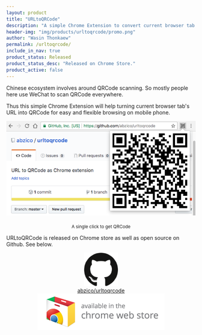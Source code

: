 ```yaml
---
layout: product
title: "URLtoQRCode"
description: "A simple Chrome Extension to convert current browser tab's URL to QRCode"
header-img: "img/products/urltoqrcode/promo.png"
author: "Wasin Thonkaew"
permalink: /urltoqrcode/
include_in_nav: true
product_status: Released
product_status_desc: "Released on Chrome Store."
product_active: false
---
```


Chinese ecosystem involves around QRCode scanning. So mostly people here use WeChat to scan QRCode everywhere.

Thus this simple Chrome Extension will help turning current browser tab's URL into QRCode for easy and flexible browsing on mobile phone.

<center>
  <img alt="promo urltoqrcode" src="/img/products/urltoqrcode/promo.png">
  <sub style="display:block;margin-top:20px;">A single click to get QRCode</sub>
</center>

URLtoQRCode is released on Chrome store as well as open source on Github. See below. 

<center>
<a href="https://github.com/abzico/urltoqrcode" class="no-line"><img src="/img/contactus/github-logo.png" style="cursor: pointer;max-width:90px"></a><br/><a href="https://github.com/abzico/urltoqrcode">abzico/urltoqrcode</a>
</center>

<center>
<a href="https://chrome.google.com/webstore/detail/urltoqrcode/hclhmdgpfbmmlmebdipibijpfneglofc" class="no-line"><img src="/img/products/protik/ChromeWebStore_Badge_v2_340x96.png" style="cursor:pointer;" alt="chrome webstore download"></a>
</center>